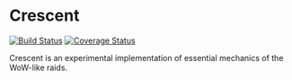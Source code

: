 Crescent
========

[![Build Status](https://travis-ci.org/etheriqa/crescent.svg?branch=master)](https://travis-ci.org/etheriqa/crescent)
[![Coverage Status](https://coveralls.io/repos/etheriqa/crescent/badge.svg)](https://coveralls.io/r/etheriqa/crescent)

Crescent is an experimental implementation of essential mechanics of the WoW-like raids.

